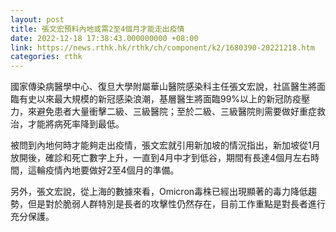```yaml
---
layout: post
title: 張文宏預料內地或需2至4個月才能走出疫情
date: 2022-12-18 17:38:43.000000000 +08:00
link: https://news.rthk.hk/rthk/ch/component/k2/1680390-20221218.htm
categories: rthk
---
```


國家傳染病醫學中心、復旦大學附屬華山醫院感染科主任張文宏說，社區醫生將面臨有史以來最大規模的新冠感染浪潮，基層醫生將面臨99%以上的新冠防疫壓力，來避免患者大量衝擊二級、三級醫院；至於二級、三級醫院則需要做好重症救治，才能將病死率降到最低。

被問到內地何時才能夠走出疫情，張文宏就引用新加坡的情況指出，新加坡從1月放開後，確診和死亡數字上升，一直到4月中才到低谷，期間有長達4個月左右時間，這輪疫情內地要做好2至4個月的準備。

另外，張文宏說，從上海的數據來看，Omicron毒株已經出現顯著的毒力降低趨勢，但是對於脆弱人群特別是長者的攻擊性仍然存在，目前工作重點是對長者進行充分保護。
